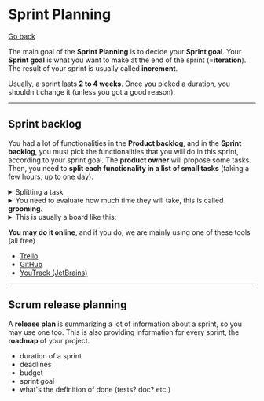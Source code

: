 # Sprint Planning

[Go back](../index.md#whats-scrum)

The main goal of the **Sprint Planning** is to decide your **Sprint goal**. Your **Sprint goal** is what you want to make at the end of the sprint (=**iteration**). The result of your sprint is usually called **increment**.

Usually, a sprint lasts **2 to 4 weeks**. Once you picked a duration, you shouldn't change it (unless you got a good reason).

<hr class="sl">

## Sprint backlog

You had a lot of functionalities in the **Product backlog**, and in the **Sprint backlog**, you must pick the functionalities that you will do in this sprint, according to your sprint goal. The **product owner** will propose some tasks. Then, you need to **split each functionality in a list of small tasks** (taking a few hours, up to one day).

<details class="details-e">
<summary>Splitting a task</summary>

The functionality is to show the main page of a desktop application

* make the frame without any content (close, minimize, etc.)
* make the toolbar
* write the code to display the content of the main page
* deal with the translations
* make the app responsive (your app is adapting itself to the size of the screen)
* ...
</details>

<details class="details-e">
<summary>You need to evaluate how much time they will take, this is called <b>grooming</b>.</summary>

You may ask everyone to write on a paper **how much complicated** they think a task is. This is easier than giving a duration, as they are comparing tasks. The average/median value may be used as an answer.

If you got outliers (`valeurs abérantes`) such as (almost) everyone gave "10", one gave "5", and one gave "20", then it would be a good idea to ask them **why** they gave this value (maybe they got trough of someone other didn't).

Usually, the list of values is fixed, and it looks like this: `0, 1/2, 1, 2, 3, 5, 8, 13, 20, 40, 100, ?, inf.`. You may also use the previous sprint as a reference.

> You should use this to calculate the **velocity**
> 
> * to know how much your team can do (=sum of the complexity of each task)
> * to know how much a person can do (=sum of the complexity of someone's tasks)
</details>

<details class="details-e">
<summary>This is usually a board like this:</summary>

![Source: scrum.org](images/SprintBacklog.png)

We will have three columns

* **Todo**: what have to be done
* **In-progress**: working on it
* **Done**: done

Your goal is to move all of your cards in **Done**. You should add on each card the person that will do each task. 
</details>

**You may do it online**, and if you do, we are mainly using one of these tools (all free)

* [Trello](https://trello.com/)
* [GitHub](https://github.com/features/project-management)
* [YouTrack (JetBrains)](https://www.jetbrains.com/youtrack/)

<hr class="sl">

## Scrum release planning

A **release plan** is summarizing a lot of information about a sprint, so you may use one too. This is also providing information for every sprint, the **roadmap** of your project.

* duration of a sprint
* deadlines
* budget
* sprint goal
* what's the definition of done (tests? doc? etc.)